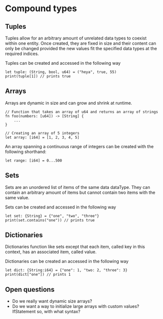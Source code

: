# Compound types

## Tuples
Tuples allow for an arbitrary amount of unrelated data types to coexist within one entity.
Once created, they are fixed in size and their content can only be changed provided the new values fit the specified data types at the required indices. 

Tuples can be created and accessed in the following way
```
let tuple: (String, bool, u64) = ("heya", true, 55)
print(tuple[1]) // prints true
```

## Arrays
Arrays are dynamic in size and can grow and shrink at runtime.

```
// Function that takes an array of u64 and returns an array of strings
fn foo(numbers: [u64]) -> [String] {
    ...
}

// Creating an array of 5 integers
let array: [i64] = [1, 2, 3, 4, 5] 
```
An array spanning a continuous range of integers can be created with the following shorthand:
```
let range: [i64] = 0...500
```

## Sets
Sets are an unordered list of items of the same data dataType. They can contain an arbitrary amount of items but cannot contain two items with the same value.

Sets can be created and accessed in the following way
```
let set: {String} = {"one", "two", "three"}
print(set.contains("one")) // prints true
```
## Dictionaries
Dictionaries function like sets except that each item, called key in this context, has an associated item, called value.

Dictionaries can be created an accessed in the following way

```
let dict: {String:i64} = {"one": 1, "two: 2, "three": 3}
print(dict["one"]) // prints 1
```

## Open questions
- Do we really want dynamic size arrays?
- Do we want a way to initialize large arrays with custom values? IfStatement so, with what syntax?